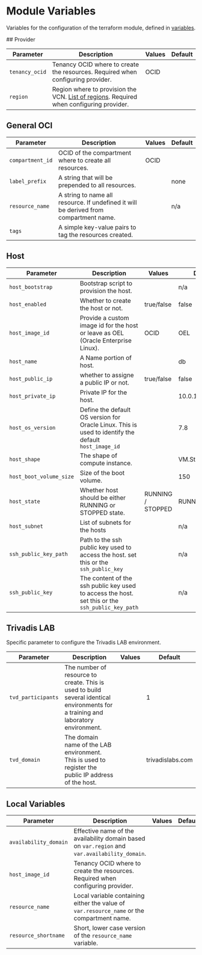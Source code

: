 # Module Variables

Variables for the configuration of the terraform module, defined in [variables](../variables.tf).

## Provider

| Parameter      | Description                                                                                                                                                        | Values | Default |
|----------------|--------------------------------------------------------------------------------------------------------------------------------------------------------------------|--------|---------|
| `tenancy_ocid` | Tenancy OCID where to create the resources. Required when configuring provider.                                                                                    | OCID   |         |
| `region`       | Region where to provision the VCN. [List of regions](https://docs.cloud.oracle.com/iaas/Content/General/Concepts/regions.htm). Required when configuring provider. |        |         |

## General OCI

| Parameter        | Description                                                                           | Values | Default |
|------------------|---------------------------------------------------------------------------------------|--------|---------|
| `compartment_id` | OCID of the compartment where to create all resources.                                | OCID   |         |
| `label_prefix`   | A string that will be prepended to all resources.                                     |        | none    |
| `resource_name`  | A string to name all resource. If undefined it will be derived from compartment name. |        | n/a     |
| `tags`           | A simple key-value pairs to tag the resources created.                                |        |         |

## Host

| Parameter               | Description                                                                                          | Values            | Default          |
|-------------------------|------------------------------------------------------------------------------------------------------|-------------------|------------------|
| `host_bootstrap`        | Bootstrap script to provision the host.                                                              |                   | n/a              |
| `host_enabled`          | Whether to create the host or not.                                                                   | true/false        | false            |
| `host_image_id`         | Provide a custom image id for the host or leave as OEL (Oracle Enterprise Linux).                    | OCID              | OEL              |
| `host_name`             | A Name portion of host.                                                                              |                   | db               |
| `host_public_ip`        | whether to assigne a public IP or not.                                                               | true/false        | false            |
| `host_private_ip`       | Private IP for the host.                                                                             |                   | 10.0.1.6         |
| `host_os_version`       | Define the default OS version for Oracle Linux. This is used to identify the default `host_image_id` |                   | 7.8              |
| `host_shape`            | The shape of compute instance.                                                                       |                   | VM.Standard.E2.1 |
| `host_boot_volume_size` | Size of the boot volume.                                                                             |                   | 150              |
| `host_state`            | Whether host should be either RUNNING or STOPPED state.                                              | RUNNING / STOPPED | RUNNING          |
| `host_subnet`           | List of subnets for the hosts                                                                        |                   | n/a              |
| `ssh_public_key_path`   | Path to the ssh public key used to access the host. set this or the `ssh_public_key`                 |                   | n/a              |
| `ssh_public_key`        | The content of the ssh public key used to access the host. set this or the `ssh_public_key_path`     |                   | n/a              |

## Trivadis LAB

Specific parameter to configure the Trivadis LAB environment.

| Parameter          | Description                                                                                                                       | Values | Default          |
|--------------------|-----------------------------------------------------------------------------------------------------------------------------------|--------|------------------|
| `tvd_participants` | The number of resource to create. This is used to build several identical environments for a training and laboratory environment. |        | 1                |
| `tvd_domain`       | The domain name of the LAB environment. This is used to register the public IP address of the host.                               |        | trivadislabs.com |

## Local Variables

| Parameter             | Description                                                                                    | Values | Default |
|-----------------------|------------------------------------------------------------------------------------------------|--------|---------|
| `availability_domain` | Effective name of the availability domain based on `var.region` and `var.availability_domain`. |        |         |
| `host_image_id`       | Tenancy OCID where to create the resources. Required when configuring provider.                |        |         |
| `resource_name`       | Local variable containing either the value of `var.resource_name` or the compartment name.     |        |         |
| `resource_shortname`  | Short, lower case version of the `resource_name` variable.                                     |        |         |
